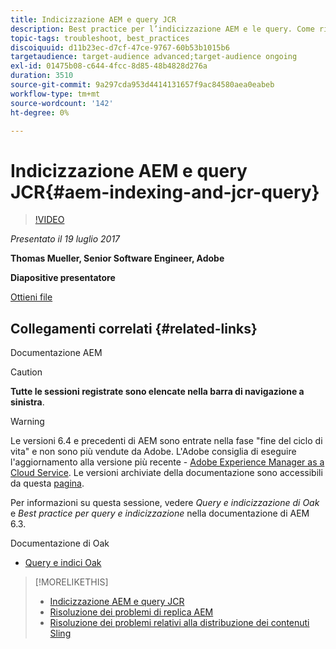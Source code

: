 ```yaml
---
title: Indicizzazione AEM e query JCR
description: Best practice per l’indicizzazione AEM e le query. Come risolvere i problemi relativi alle query in AEM e come configurare e gestire gli indici.
topic-tags: troubleshoot, best_practices
discoiquuid: d11b23ec-d7cf-47ce-9767-60b53b1015b6
targetaudience: target-audience advanced;target-audience ongoing
exl-id: 01475b08-c644-4fcc-8d85-48b4828d276a
duration: 3510
source-git-commit: 9a297cda953d4414131657f9ac84580aea0eabeb
workflow-type: tm+mt
source-wordcount: '142'
ht-degree: 0%

---
```


# Indicizzazione AEM e query JCR{#aem-indexing-and-jcr-query}

>[!VIDEO](https://video.tv.adobe.com/v/19133/?quality=9)

*Presentato il 19 luglio 2017*

**Thomas Mueller, Senior Software Engineer, Adobe**

**Diapositive presentatore**

[Ottieni file](assets/aem-gems-aem-indexing-and-jcr-query.pdf)

## Collegamenti correlati {#related-links}

Documentazione AEM

>[!CAUTION]
>
>**Tutte le sessioni registrate sono elencate nella barra di navigazione a sinistra**.

>[!WARNING]
>
>Le versioni 6.4 e precedenti di AEM sono entrate nella fase &quot;fine del ciclo di vita&quot; e non sono più vendute da Adobe.  L&#39;Adobe consiglia di eseguire l&#39;aggiornamento alla versione più recente - [Adobe Experience Manager as a Cloud Service](https://experienceleague.adobe.com/docs/experience-manager-cloud-service.html).  Le versioni archiviate della documentazione sono accessibili da questa [pagina](https://experienceleague.adobe.com/docs/experience-manager-release-information/aem-release-updates/previous-updates/aem-previous-versions.html?lang=it).
>
>Per informazioni su questa sessione, vedere *Query e indicizzazione di Oak* e *Best practice per query e indicizzazione* nella documentazione di AEM 6.3.

Documentazione di Oak

* [Query e indici Oak](https://experienceleague.adobe.com/docs/experience-manager-65/deploying/deploying/queries-and-indexing.html)

<!--
[Get back to the Overview](https://helpx.adobe.com/experience-manager/kt/eseminars/gems/aem-index.html)
-->

>[!MORELIKETHIS]
>
>* [Indicizzazione AEM e query JCR](aem-indexing-jcr-query.md)
>* [Risoluzione dei problemi di replica AEM](aem-troubleshooting-aem-replication.md)
>* [Risoluzione dei problemi relativi alla distribuzione dei contenuti Sling](aem-troubleshooting-sling.md)
<!-- 
>* linking to helpx, removed for now [Adobe Experience Manager: AEM 6.x Maintenance Tasks](https://helpx.adobe.com/experience-manager/kt/eseminars/ccoo-aem-Aug-register.html)
-->
